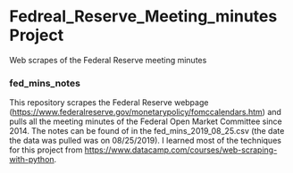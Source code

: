 # Fedreal_Reserve_Meeting_minutes Project
Web scrapes of the Federal Reserve meeting minutes


### fed_mins_notes
This repository scrapes the Federal Reserve webpage (https://www.federalreserve.gov/monetarypolicy/fomccalendars.htm) and pulls all the meeting minutes of the Federal Open Market Committee since 2014. The notes can be found of in the fed_mins_2019_08_25.csv (the date the data was pulled was on 08/25/2019). I learned most of the techniques for this project from https://www.datacamp.com/courses/web-scraping-with-python.
